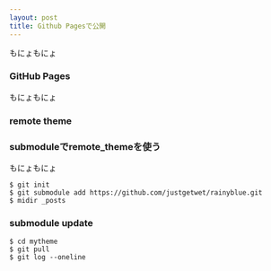 ```yaml
---
layout: post
title: Github Pagesで公開
---
```


もにょもにょ

### GitHub Pages

もにょもにょ

### remote theme

### submoduleでremote_themeを使う

もにょもにょ

```shell
$ git init
$ git submodule add https://github.com/justgetwet/rainyblue.git
$ midir _posts

```

### submodule update

```shell
$ cd mytheme
$ git pull
$ git log --oneline
```


